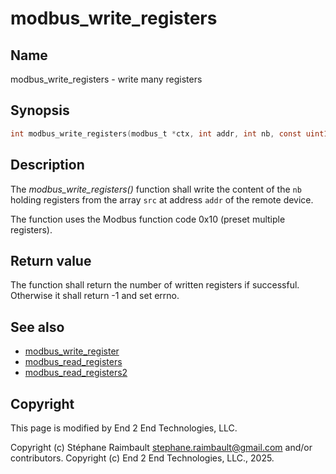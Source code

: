 # modbus_write_registers

## Name

modbus_write_registers - write many registers

## Synopsis

```c
int modbus_write_registers(modbus_t *ctx, int addr, int nb, const uint16_t *src);
```

## Description

The *modbus_write_registers()* function shall write the content of the `nb`
holding registers from the array `src` at address `addr` of the remote device.

The function uses the Modbus function code 0x10 (preset multiple registers).

## Return value

The function shall return the number of written registers if
successful. Otherwise it shall return -1 and set errno.

## See also

- [modbus_write_register](modbus_write_register.md)
- [modbus_read_registers](modbus_read_registers.md)
- [modbus_read_registers2](modbus_read_registers2.md)

## Copyright

This page is modified by End 2 End Technologies, LLC.

Copyright (c) Stéphane Raimbault <stephane.raimbault@gmail.com> and/or contributors.
Copyright (c) End 2 End Technologies, LLC., 2025.
